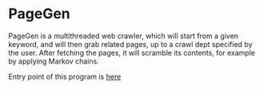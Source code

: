 # PageGen

PageGen is a multithreaded web crawler, which will start from a given keyword, and will then grab related pages, up to a crawl dept specified by the user. After fetching the pages, it will scramble its contents, for example by applying Markov chains. 

Entry point of this program is [here](gen/SiteGen.java)


